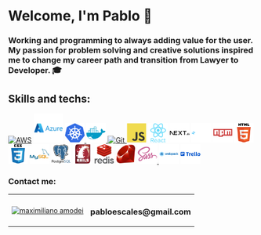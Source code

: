 # Welcome, I'm Pablo 👋

###  Working and programming to always adding value for the user. My passion for problem solving and creative solutions inspired me to change my career path and transition from Lawyer to Developer. 🎓

## Skills and techs:

<p>
  <a href="https://aws.amazon.com/" rel="nofollow" target="_blank"><img src="https://upload.wikimedia.org/wikipedia/commons/thumb/9/93/Amazon_Web_Services_Logo.svg/512px-Amazon_Web_Services_Logo.svg.png" alt="AWS" width="60" height="40" style="max-width: 100%;"></a>
  <a href="https://azure.microsoft.com/" rel="nofollow"><img src="https://github.com/devicons/devicon/blob/master/icons/azure/azure-original-wordmark.svg" alt="azure" width="60" height="60" style="max-width: 100%;"></a>
<a href="https://kubernetes.io/" rel="nofollow" target="_blank">
  <img src="https://raw.githubusercontent.com/devicons/devicon/master/icons/kubernetes/kubernetes-plain.svg" alt="Kubernetes" width="40" height="40" style="max-width: 100%;">
</a>
<a href="https://www.docker.com/" rel="nofollow" target="_blank">
  <img src="https://raw.githubusercontent.com/devicons/devicon/master/icons/docker/docker-plain.svg" alt="Docker" width="40" height="40" style="max-width: 100%;">
</a>
  <a href="https://www.javascript.com/" rel="nofollow" target="_blank">
  <a href="https://git-scm.com/" rel="nofollow" target="_blank">
  <img src="https://upload.wikimedia.org/wikipedia/commons/thumb/e/e0/Git-logo.svg/1280px-Git-logo.svg.png" alt="Git" width="70" height="40" style="max-width: 100%;">
</a>
<img src="https://raw.githubusercontent.com/devicons/devicon/master/icons/javascript/javascript-original.svg" alt="javascript" width="40" height="40" style="max-width: 100%;"></a>
  <a href="https://reactjs.org/" rel="nofollow"><img src="https://github.com/devicons/devicon/blob/master/icons/react/react-original-wordmark.svg" alt="react" width="40" height="40" style="max-width: 100%;"></a>
  <a href="https://nextjs.org/" rel="nofollow"><img src="https://github.com/devicons/devicon/blob/master/icons/nextjs/nextjs-original-wordmark.svg" alt="nextjs" width="40" height="40" style="max-width: 100%;"></a>
  <a href="https://tailwindcss.com/" rel="nofollow"><img src="https://github.com/devicons/devicon/blob/master/icons/tailwindcss/tailwindcss-original-wordmark.svg" alt="tailwindccs" width="40" height="40" style="max-width: 100%;"></a>
  <a href="https://www.npmjs.com/" rel="nofollow"><img src="https://github.com/devicons/devicon/blob/master/icons/npm/npm-original-wordmark.svg" alt="npm" width="40" height="40" data-canonical-src="https://www.vectorlogo.zone/logos/heroku/heroku-icon.svg" style="max-width: 100%;"></a>
  <a href="https://www.w3.org/html/" rel="nofollow">
  <img src="https://raw.githubusercontent.com/devicons/devicon/master/icons/html5/html5-original-wordmark.svg" alt="html5" width="40" height="40" style="max-width: 100%;"></a>
   <a href="" rel="nofollow"><img src="https://raw.githubusercontent.com/devicons/devicon/master/icons/css3/css3-original-wordmark.svg" alt="css3" width="40" height="40" style="max-width: 100%;"></a>
  <a href="https://www.mysql.com/" rel="nofollow"> <img src="https://raw.githubusercontent.com/devicons/devicon/master/icons/mysql/mysql-original-wordmark.svg" alt="mysql" width="40" height="40" style="max-width: 100%;"></a>
  <a href="https://www.postgresql.org" rel="nofollow"> <img src="https://raw.githubusercontent.com/devicons/devicon/master/icons/postgresql/postgresql-original-wordmark.svg" alt="postgresql" width="40" height="40" style="max-width: 100%;"></a>
  <a href="https://rubyonrails.org" rel="nofollow"> <img src="https://raw.githubusercontent.com/devicons/devicon/master/icons/rails/rails-original-wordmark.svg" alt="rails" width="40" height="40" style="max-width: 100%;"></a>
  <a href="https://redis.io" rel="nofollow"> <img src="https://raw.githubusercontent.com/devicons/devicon/master/icons/redis/redis-original-wordmark.svg" alt="redis" width="40" height="40" style="max-width: 100%;"></a>
  <a href="https://www.ruby-lang.org/en/" rel="nofollow"> <img src="https://raw.githubusercontent.com/devicons/devicon/master/icons/ruby/ruby-original.svg" alt="ruby" width="40" height="40" style="max-width: 100%;"></a>
  <a href="https://sass-lang.com" rel="nofollow"> <img src="https://raw.githubusercontent.com/devicons/devicon/master/icons/sass/sass-original.svg" alt="sass" width="40" height="40" style="max-width: 100%;"> </a> <a href="https://webpack.js.org" rel="nofollow"> <img src="https://raw.githubusercontent.com/devicons/devicon/d00d0969292a6569d45b06d3f350f463a0107b0d/icons/webpack/webpack-original-wordmark.svg" alt="webpack" width="40" height="40" style="max-width: 100%;"></a>
  <a href="https://trello.com/es" rel="nofollow"> <img src="https://raw.githubusercontent.com/devicons/devicon/master/icons/trello/trello-plain-wordmark.svg" alt="bootstrap" width="40" height="40" style="max-width: 100%;"></a>
</p>

### Contact me:

<table><td><a href="https://www.linkedin.com/in/pabloescales/" rel="nofollow"><img align="center" src="https://camo.githubusercontent.com/28bbd2596707954793abeff9eb24d343c1c78b7bf184b90294b4b190c6097a65/68747470733a2f2f63646e2e6a7364656c6976722e6e65742f6e706d2f73696d706c652d69636f6e7340332e302e312f69636f6e732f6c696e6b6564696e2e737667" alt="maximiliano amodei" height="30" width="40" data-canonical-src="https://cdn.jsdelivr.net/npm/simple-icons@3.0.1/icons/linkedin.svg" style="max-width: 100%;"></a></td>

<td><a><h3>pabloescales@gmail.com</h3></td></table>
